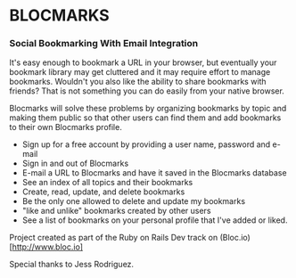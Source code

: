 # __BLOCMARKS__
### Social Bookmarking With Email Integration

It's easy enough to bookmark a URL in your browser, but eventually your bookmark library may get cluttered and it may require effort to manage bookmarks. Wouldn't you also like the ability to share bookmarks with friends? That is not something you can do easily from your native browser.

Blocmarks will solve these problems by organizing bookmarks by topic and making them public so that other users can find them and add bookmarks to their own Blocmarks profile.

* Sign up for a free account by providing a user name, password and e-mail
* Sign in and out of Blocmarks
* E-mail a URL to Blocmarks and have it saved in the Blocmarks database
* See an index of all topics and their bookmarks
* Create, read, update, and delete bookmarks
* Be the only one allowed to delete and update my bookmarks
* "like and unlike" bookmarks created by other users
* See a list of bookmarks on your personal profile that I've added or liked.

Project created as part of the Ruby on Rails Dev track on (Bloc.io)[http://www.bloc.io]

Special thanks to Jess Rodriguez.

